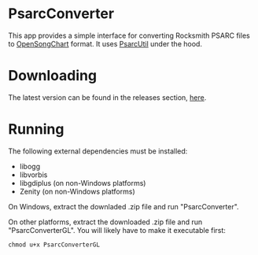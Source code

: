 # PsarcConverter

This app provides a simple interface for converting Rocksmith PSARC files to [OpenSongChart](https://github.com/mikeoliphant/OpenSongChart) format. It uses [PsarcUtil](https://github.com/mikeoliphant/PsarcUtil) under the hood.

# Downloading

The latest version can be found in the releases section, [here](https://github.com/mikeoliphant/PsarcConverter/releases/latest).

# Running

The following external dependencies must be installed:

- libogg
- libvorbis
- libgdiplus (on non-Windows platforms)
- Zenity (on non-Windows platforms)

On Windows, extract the downladed .zip file and run "PsarcConverter".

On other platforms, extract the downloaded .zip file and run "PsarcConverterGL". You will likely have to make it executable first:

```
chmod u+x PsarcConverterGL
```
